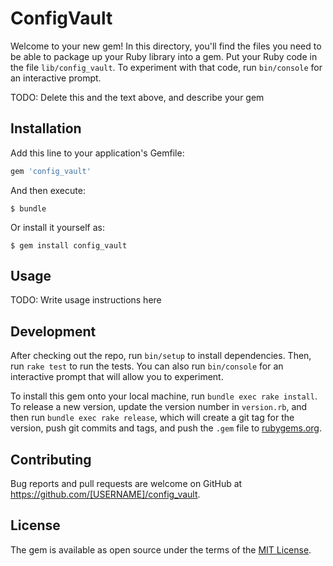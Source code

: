 # ConfigVault

Welcome to your new gem! In this directory, you'll find the files you need to be able to package up your Ruby library into a gem. Put your Ruby code in the file `lib/config_vault`. To experiment with that code, run `bin/console` for an interactive prompt.

TODO: Delete this and the text above, and describe your gem

## Installation

Add this line to your application's Gemfile:

```ruby
gem 'config_vault'
```

And then execute:

    $ bundle

Or install it yourself as:

    $ gem install config_vault

## Usage

TODO: Write usage instructions here

## Development

After checking out the repo, run `bin/setup` to install dependencies. Then, run `rake test` to run the tests. You can also run `bin/console` for an interactive prompt that will allow you to experiment.

To install this gem onto your local machine, run `bundle exec rake install`. To release a new version, update the version number in `version.rb`, and then run `bundle exec rake release`, which will create a git tag for the version, push git commits and tags, and push the `.gem` file to [rubygems.org](https://rubygems.org).

## Contributing

Bug reports and pull requests are welcome on GitHub at https://github.com/[USERNAME]/config_vault.

## License

The gem is available as open source under the terms of the [MIT License](https://opensource.org/licenses/MIT).

